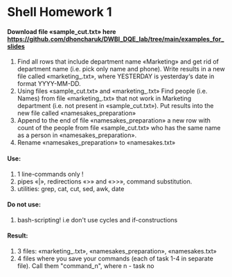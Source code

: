 # Shell Homework 1
#### Download file «sample_cut.txt» here https://github.com/dhoncharuk/DWBI_DQE_lab/tree/main/examples_for_slides
1. Find all rows that include department name «Marketing» and get rid of department name (i.e. pick only name  and phone). Write results in a new file called «marketing_<YESTERDAY>.txt», where YESTERDAY is yesterday‘s date in format YYYY-MM-DD.
1. Using files «sample_cut.txt» and «marketing_<YESTERDAY>.txt» Find people (i.e. Names) from file «marketing_<YESTERDAY>.txt» that not work in Marketing department (i.e. not present in «sample_cut.txt»). Put results into the new file called «namesakes_preparation»
1. Append to the end of file «namesakes_preparation» a new row with count of the people from file «sample_cut.txt» who has the same name as a person in «namesakes_preparation».
1. Rename «namesakes_preparation» to «namesakes.txt»  
  
#### **Use:**
1. 1 line-commands only ! 
1. pipes «|», redirections «>» and «>>», command substitution.
1. utilities: grep, cat, cut, sed, awk, date  
#### **Do not use:** 
1. bash-scripting! i.e don't use cycles and if-constructions  

#### **Result:**
1. 3 files: «marketing_<YESTERDAY>.txt», «namesakes_preparation»,  «namesakes.txt»
1. 4 files where you save your commands (each of task 1-4 in separate file). Call them "command_n", where n - task no
